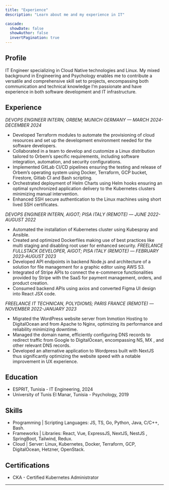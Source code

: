 ```yaml
---
title: "Experience"
description: "Learn about me and my experience in IT"

cascade:
  showDate: false
  showAuthor: false
  invertPagination: true
---
```


## Profile

IT Engineer specializing in Cloud Native technologies and Linux. My mixed background in
Engineering and Psychology enables me to contribute a versatile and comprehensive skill set to
projects, encompassing both communication and technical knowledge I’m passionate and have
experience in both software development and IT infrastructure.

## Experience

_DEVOPS ENGINEER INTERN, ORBEM; MUNICH GERMANY — MARCH 2024- DECEMBER 2024_

- Developed Terraform modules to automate the provisioning of cloud resources and set up the development environment needed for the software developers.
- Collaborated in a team to develop and customize a Linux distribution tailored to Orbem’s specific requirements, including software integration, automation, and security configurations.
- Implemented GitLab CI/CD pipelines ensuring the testing and release of Orbem’s operating system using Docker, Terraform, GCP bucket, Firestore, Gitlab CI and Bash scripting.
- Orchestrated deployment of Helm Charts using Helm hooks ensuring an optimal synchronized application delivery to the Kubernetes clusters minimizing manual intervention.
- Enhanced SSH secure authentication to the Linux machines using short lived SSH certificates.

_DEVOPS ENGINEER INTERN, AIGOT; PISA ITALY (REMOTE) — JUNE 2022-AUGUST 2022_

- Automated the installation of Kubernetes cluster using Kubespray and Ansible.
- Created and optimized Dockerfiles making use of best practices like multi staging and disabling root user for enhanced security.
  _FREELANCE FULLSTACK DEVELOPER, AIGOT; PISA ITALY (REMOTE) — FEBRUARY 2023-AUGUST 2023_
- Developed API endpoints in backend Node.js and architecture of a solution for file management for a graphic editor using AWS S3.
- Integrated of Stripe APIs to connect the e-commerce functionalities provided by Stripe with the SaaS for payment management, orders, and product creation.
- Consumed backend APIs using axios and converted Figma UI design into React JSX code.

_FREELANCE IT TECHNICAN, POLYDIOMS; PARIS FRANCE (REMOTE) — NOVEMBER 2022-JANUARY 2023_

- Migrated the WordPress website server from Inmotion Hosting to DigitalOcean and from Apache to Nginx, optimizing its performance and reliability minimizing downtime.
- Managed the domain name, efficiently configuring DNS records to redirect traffic from Google to DigitalOcean, encompassing NS, MX , and other relevant DNS records.
- Developed an alternative application to Wordpress built with NextJS thus significantly optimizing the website speed with a notable improvement in UX experience.

## Education

- ESPRIT, Tunisia - IT Engineering, 2024
- University of Tunis El Manar, Tunisia - Psychology, 2019

## Skills

- Programming | Scripting Languages: JS, TS, Go, Python, Java, C/C++, Bash.
- Frameworks | Libraries: React, Vue, ExpressJS, NextJS, NestJS , SpringBoot, Tailwind, Redux.
- Cloud | Server: Linux, Kubernetes, Docker, Terraform, GCP, DigitalOcean, Hetzner, OpenStack.

## Certifications

- CKA - Certified Kubernetes Administrator

  <div data-iframe-width="150" data-iframe-height="270" data-share-badge-id="55ed3d81-b233-4e4f-bc66-d0a1bb6c3a0e" data-share-badge-host="https://www.credly.com"></div><script type="text/javascript" async src="//cdn.credly.com/assets/utilities/embed.js"></script>

---
